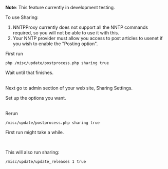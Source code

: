 **Note**: This feature currently in development testing.


To use Sharing:

1. NNTPProxy currently does not support all the NNTP commands required, so you will not be able to use it with this.
1. Your NNTP provider must allow you access to post articles to usenet if you wish to enable the "Posting option".

First run 

`php /misc/update/postprocess.php sharing true`


Wait until that finishes.

<br>
Next go to admin section of your web site, Sharing Settings.

Set up the options you want.

<br>
Rerun 

`/misc/update/postprocess.php sharing true`

First run might take a while.

<br>

This will also run sharing:

`/misc/update/update_releases 1 true`